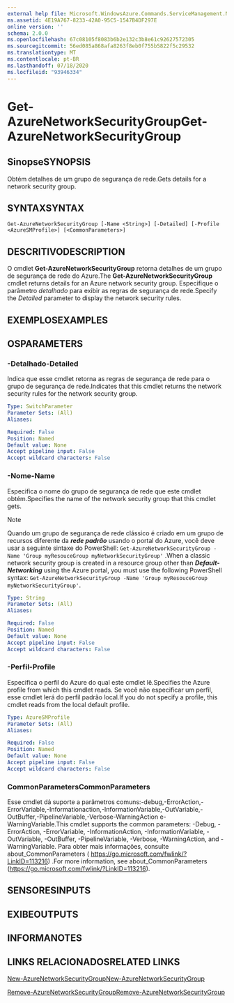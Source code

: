 ```yaml
---
external help file: Microsoft.WindowsAzure.Commands.ServiceManagement.Network.dll-Help.xml
ms.assetid: 4E19A767-8233-42A0-95C5-1547B4DF297E
online version: ''
schema: 2.0.0
ms.openlocfilehash: 67c08105f8083b6b2e132c3b8e61c92627572305
ms.sourcegitcommit: 56ed085a868afa8263f8eb0f755b5822f5c29532
ms.translationtype: MT
ms.contentlocale: pt-BR
ms.lasthandoff: 07/18/2020
ms.locfileid: "93946334"
---
```

# <span data-ttu-id="54e8c-101">Get-AzureNetworkSecurityGroup</span><span class="sxs-lookup"><span data-stu-id="54e8c-101">Get-AzureNetworkSecurityGroup</span></span>

## <span data-ttu-id="54e8c-102">Sinopse</span><span class="sxs-lookup"><span data-stu-id="54e8c-102">SYNOPSIS</span></span>
<span data-ttu-id="54e8c-103">Obtém detalhes de um grupo de segurança de rede.</span><span class="sxs-lookup"><span data-stu-id="54e8c-103">Gets details for a network security group.</span></span>

## <span data-ttu-id="54e8c-104">SYNTAX</span><span class="sxs-lookup"><span data-stu-id="54e8c-104">SYNTAX</span></span>

```
Get-AzureNetworkSecurityGroup [-Name <String>] [-Detailed] [-Profile <AzureSMProfile>] [<CommonParameters>]
```

## <span data-ttu-id="54e8c-105">DESCRITIVO</span><span class="sxs-lookup"><span data-stu-id="54e8c-105">DESCRIPTION</span></span>
<span data-ttu-id="54e8c-106">O cmdlet **Get-AzureNetworkSecurityGroup** retorna detalhes de um grupo de segurança de rede do Azure.</span><span class="sxs-lookup"><span data-stu-id="54e8c-106">The **Get-AzureNetworkSecurityGroup** cmdlet returns details for an Azure network security group.</span></span>
<span data-ttu-id="54e8c-107">Especifique o parâmetro *detalhado* para exibir as regras de segurança de rede.</span><span class="sxs-lookup"><span data-stu-id="54e8c-107">Specify the *Detailed* parameter to display the network security rules.</span></span>

## <span data-ttu-id="54e8c-108">EXEMPLOS</span><span class="sxs-lookup"><span data-stu-id="54e8c-108">EXAMPLES</span></span>

## <span data-ttu-id="54e8c-109">OS</span><span class="sxs-lookup"><span data-stu-id="54e8c-109">PARAMETERS</span></span>

### <span data-ttu-id="54e8c-110">-Detalhado</span><span class="sxs-lookup"><span data-stu-id="54e8c-110">-Detailed</span></span>
<span data-ttu-id="54e8c-111">Indica que esse cmdlet retorna as regras de segurança de rede para o grupo de segurança de rede.</span><span class="sxs-lookup"><span data-stu-id="54e8c-111">Indicates that this cmdlet returns the network security rules for the network security group.</span></span>

```yaml
Type: SwitchParameter
Parameter Sets: (All)
Aliases:

Required: False
Position: Named
Default value: None
Accept pipeline input: False
Accept wildcard characters: False
```

### <span data-ttu-id="54e8c-112">-Nome</span><span class="sxs-lookup"><span data-stu-id="54e8c-112">-Name</span></span>
<span data-ttu-id="54e8c-113">Especifica o nome do grupo de segurança de rede que este cmdlet obtém.</span><span class="sxs-lookup"><span data-stu-id="54e8c-113">Specifies the name of the network security group that this cmdlet gets.</span></span>

> [!NOTE]
> <span data-ttu-id="54e8c-114">Quando um grupo de segurança de rede clássico é criado em um grupo de recursos diferente da ***rede padrão*** usando o portal do Azure, você deve usar a seguinte sintaxe do PowerShell: `Get-AzureNetworkSecurityGroup -Name 'Group myResouceGroup myNetworkSecurityGroup'` .</span><span class="sxs-lookup"><span data-stu-id="54e8c-114">When a classic network security group is created in a resource group other than ***Default-Networking*** using the Azure portal, you must use the following PowerShell syntax: `Get-AzureNetworkSecurityGroup -Name 'Group myResouceGroup myNetworkSecurityGroup'`.</span></span>

```yaml
Type: String
Parameter Sets: (All)
Aliases:

Required: False
Position: Named
Default value: None
Accept pipeline input: False
Accept wildcard characters: False
```

### <span data-ttu-id="54e8c-115">-Perfil</span><span class="sxs-lookup"><span data-stu-id="54e8c-115">-Profile</span></span>
<span data-ttu-id="54e8c-116">Especifica o perfil do Azure do qual este cmdlet lê.</span><span class="sxs-lookup"><span data-stu-id="54e8c-116">Specifies the Azure profile from which this cmdlet reads.</span></span>
<span data-ttu-id="54e8c-117">Se você não especificar um perfil, esse cmdlet lerá do perfil padrão local.</span><span class="sxs-lookup"><span data-stu-id="54e8c-117">If you do not specify a profile, this cmdlet reads from the local default profile.</span></span>

```yaml
Type: AzureSMProfile
Parameter Sets: (All)
Aliases:

Required: False
Position: Named
Default value: None
Accept pipeline input: False
Accept wildcard characters: False
```

### <span data-ttu-id="54e8c-118">CommonParameters</span><span class="sxs-lookup"><span data-stu-id="54e8c-118">CommonParameters</span></span>
<span data-ttu-id="54e8c-119">Esse cmdlet dá suporte a parâmetros comuns:-debug,-ErrorAction,-ErrorVariable,-Informationaction,-InformationVariable,-OutVariable,-OutBuffer,-PipelineVariable,-Verbose-WarningAction e-WarningVariable.</span><span class="sxs-lookup"><span data-stu-id="54e8c-119">This cmdlet supports the common parameters: -Debug, -ErrorAction, -ErrorVariable, -InformationAction, -InformationVariable, -OutVariable, -OutBuffer, -PipelineVariable, -Verbose, -WarningAction, and -WarningVariable.</span></span> <span data-ttu-id="54e8c-120">Para obter mais informações, consulte about_CommonParameters ( https://go.microsoft.com/fwlink/?LinkID=113216) .</span><span class="sxs-lookup"><span data-stu-id="54e8c-120">For more information, see about_CommonParameters (https://go.microsoft.com/fwlink/?LinkID=113216).</span></span>

## <span data-ttu-id="54e8c-121">SENSORES</span><span class="sxs-lookup"><span data-stu-id="54e8c-121">INPUTS</span></span>

## <span data-ttu-id="54e8c-122">EXIBE</span><span class="sxs-lookup"><span data-stu-id="54e8c-122">OUTPUTS</span></span>

## <span data-ttu-id="54e8c-123">INFORMA</span><span class="sxs-lookup"><span data-stu-id="54e8c-123">NOTES</span></span>

## <span data-ttu-id="54e8c-124">LINKS RELACIONADOS</span><span class="sxs-lookup"><span data-stu-id="54e8c-124">RELATED LINKS</span></span>

[<span data-ttu-id="54e8c-125">New-AzureNetworkSecurityGroup</span><span class="sxs-lookup"><span data-stu-id="54e8c-125">New-AzureNetworkSecurityGroup</span></span>](./New-AzureNetworkSecurityGroup.md)

[<span data-ttu-id="54e8c-126">Remove-AzureNetworkSecurityGroup</span><span class="sxs-lookup"><span data-stu-id="54e8c-126">Remove-AzureNetworkSecurityGroup</span></span>](./Remove-AzureNetworkSecurityGroup.md)

